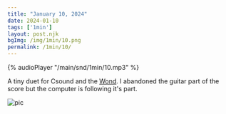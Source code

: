 ```yaml
---
title: "January 10, 2024"
date: 2024-01-10
tags: ['1min']
layout: post.njk
bgImg: /img/1min/10.png
permalink: /1min/10/
---
```


{% audioPlayer "/main/snd/1min/10.mp3" %}

A tiny duet for Csound and the [Wond](https://www.guitarworld.com/news/meet-vo-wond-stylus-excites-sustains-and-controls-guitar-strings-vibration-video). I abandoned the guitar part of the score but the computer is following it's part. 

![pic](/main/img/1min/10.png)




